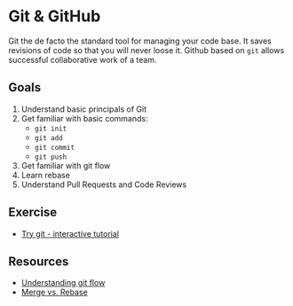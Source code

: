 # Git & GitHub
Git the de facto the standard tool for managing your code base. It saves revisions of code so that you will never loose it. Github based on `git` allows successful collaborative work of a team.

## Goals
1. Understand basic principals of Git
1. Get familiar with basic commands:
    * `git init`
    * `git add`
    * `git commit`
    * `git push`
1. Get familiar with git flow
1. Learn rebase
1. Understand Pull Requests and Code Reviews

## Exercise
* [Try git - interactive tutorial](https://try.github.io)

## Resources
* [Understanding git flow](https://guides.github.com/introduction/flow/)
* [Merge vs. Rebase](https://www.atlassian.com/git/tutorials/merging-vs-rebasing)

